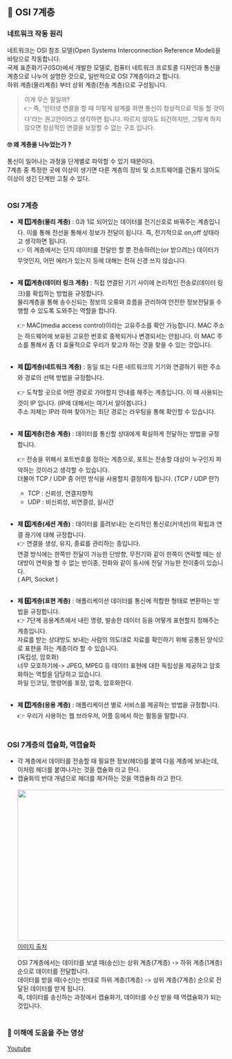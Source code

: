 ## 📶 OSI 7계층

### 네트워크 작동 원리

네트워크는
OSI 참조 모델(Open Systems Interconnection Reference Model)을 바탕으로 작동합니다.<br /> 국제 표준화기구(ISO)에서 개발한 모델로, 컴퓨터 네트워크 프로토콜 디자인과 통신을 계층으로 나누어 설명한 것으로, 일반적으로 OSI 7계층이라고 합니다. <br />하위 계층(물리계층) 부터 상위 계층(전송 계층)으로 구성됩니다.

> 이게 무슨 말일까? <br />
> 👉 즉, '인터넷 연결을 할 때 이렇게 설계를 하면 통신이 정상적으로 작동 할 것이다'라는 권고안이라고 생각하면 됩니다. 따르지 않아도 되긴하지만, 그렇게 하지 않으면 정상적인 연결을 보장할 수 없는 구조 입니다.<br/>

#### 🙄 왜 계층을 나누었는가 ?

통신이 일어나는 과정을 단계별로 파악할 수 있기 때문이다. <br />7계층 중 특정한 곳에 이상이 생기면 다른 계층의 장비 및 소프트웨어를 건들지 않아도 이상이 생긴 단계만 고칠 수 있다.<br/><br/>

### **OSI 7계층**

-   **제 1️⃣계층(물리 계층)** : 0과 1로 되어있는 데이터를 전기신호로 바꿔주는 계층입니다. 이를 통해 전선을 통해서 정보가 전달이 됩니다. 즉, 전기적으로 on,off 상태라고 생각하면 됩니다. <br />
    👉 이 계층에서는 단지 데이터를 전달만 할 뿐 전송하려는(or 받으려는) 데이터가 무엇인지, 어떤 에러가 있는지 등에 대해는 전혀 신경 쓰지 않습니다.<br /><br />

-   **제 2️⃣계층(데이터 링크 계층)** : 직접 연결된 기기 사이에 논리적인 전송로(데이터 링크)를 확립하는 방법을 규정합니다. <br />물리계층을 통해 송수신되는 정보의 오류와 흐름을 관리하여 안전한 정보전달을 수행할 수 있도록 도와주는 역할을 합니다.<br />

    👉 MAC(media access control)이라는 고유주소를 확인 가능합니다. MAC 주소는 하드웨어에 보유된 고유한 번호로 중복되거나 변경되서는 안됩니다. 이 MAC 주소를 통해서 좀 더 효율적으로 우리가 찾고자 하는 것을 찾을 수 있는 것입니다.<br /><br />

-   **제 3️⃣계층(네트워크 계층)** : 동일 또는 다른 네트워크의 기기와 연결하기 위한 주소와 경로의 선택 방법을 규정합니다. <br />

    👉 도착할 곳으로 어떤 경로로 가야할지 안내를 해주는 계층입니다. 이 때 사용되는 것이 IP 입니다. (IP에 대해서는 여기서 알아봅니다.) <br/> 주소 자체는 IP라 하며 찾아가는 최단 경로는 라우팅을 통해 확인할 수 있습니다.<br /><br />

-   **제 4️⃣계층(전송 계층)** : 데이터를 통신할 상대에게 확실하게 전달하는 방법을 규정합니다. <br />

    👉 전송을 위해서 포트번호를 정하는 계층으로, 포트는 전송할 대상이 누구인지 파악하는 것이라고 생각할 수 있습니다. <br /> 더불어 TCP / UDP 중 어떤 방식을 사용할지 결정하게 됩니다. (TCP / UDP 란?)<br />

    -   TCP : 신뢰성, 연결지향적
    -   UDP : 비신뢰성, 비연결성, 실시간<br /><br />

-   **제 5️⃣계층(세션 계층)** : 데이터를 흘려보내는 논리적인 통신로(커넥션)의 확립과 연결 끊기에 대해 규정합니다.<br/>
    👉 연결을 생성, 유지, 종료를 관리하는 층입니다. <br />연결 방식에는 한쪽만 전달이 가능한 단방향, 무전기와 같이 한쪽이 연락할 때는 상대방이 연락을 할 수 없는 반이중, 전화와 같이 동시에 전달 가능한 전이중이 있습니다.<br />( API, Socket )<br /><br />

-   **제 6️⃣계층(표현 계층)** : 애플리케이션 데이터를 통신에 적합한 형태로 변환하는 방법을 규정합니다. <br />
    👉 7단계 응용계츠에서 내린 명령, 발송한 데이터 등을 어떻게 표현할지 정해주는 계층입니다. <br />
    자료를 받는 상대방도 보내는 사람의 의도대로 자료를 확인하기 위해 공통된 양식으로 표현을 하는 계층이라 할 수 있습니다. <br />
    (독립성, 암호화)<br /> 너무 모호하기에-> JPEG, MPEG 등
    데이터 표현에 대한 독립성을 제공하고 암호화하는 역할을 담당하고 있습니다.<br />
    파일 인코딩, 명령어를 포장, 압축, 암호화한다.<br /><br />

-   **제 7️⃣계층(응용 계층)** : 애플리케이션 별로 서비스를 제공하는 방법을 규정합니다. <br />
    👉 우리가 사용하는 웹 브라우저, 어플 등에서 하는 활동을 말합니다.
    <br /><br />

### **OSI 7계층의 캡슐화, 역캡슐화**

-   각 계층에서 데이터를 전송할 때 필요한 정보(헤더)를 붙여 다음 계층에 보내는데, 이처럼 헤더를 붙여나가는 것을 캡슐화 라고 한다.
-   캡슐화의 반대 개념으로 헤더를 제거하는 것을 역캡슐화 라고 한다. <br /><br />
    <img src="https://user-images.githubusercontent.com/97212459/183397154-82229f98-0d76-46fe-ae6e-f3940c086b5f.png" width="500" height="350"><br />
    [이미지 출처](https://velog.io/@nellholic108/%EB%84%A4%ED%8A%B8%EC%9B%8C%ED%81%AC-OSI-7-%EA%B3%84%EC%B8%B5)
    <br /><br />
    OSI 7계층에서는 데이터를 보낼 때(송신)는 상위 계층(7계층) -> 하위 계층(1계층) 순으로 데이터를 전달합니다. <br />
    데이터를 받을 때(수신)는 반대로 하위 계층(1계층) -> 상위 계층(7계층) 순으로 전달된 데이터를 받게 됩니다. <br />
    즉, 데이터를 송신하는 과정에서 캡슐화가, 데이터를 수신 받을 때 역캡슐화가 되는 것입니다. <br /><br />

### **🔗 이해에 도움을 주는 영상**

[Youtube](https://www.youtube.com/watch?v=aTPy201F0AA)
